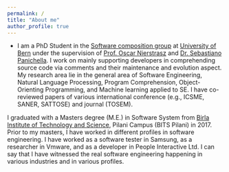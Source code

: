 ```yaml
---
permalink: /
title: "About me"
author_profile: true
---
```


<!--
<p align="center">
  <img src="http://localhost:4000/images/Pooja.JPG?raw=true" alt="Photo" style="width: 250px;"/> 
</p>
-->
* I am a PhD Student in the [Software composition group](http://scg.unibe.ch/) at [University of Bern](https://www.unibe.ch/) under the supervision of [Prof. Oscar Nierstrasz](http://scg.unibe.ch/staff/oscar) and [Dr. Sebastiano Panichella](https://spanichella.github.io/).
I work on mainly supporting developers in comprehending source code via comments and their maintenance and evolution aspect.
My research area lie in the general area of Software Engineering, Natural Language Processing, Program Comprehension, Object- Orienting Programming, and Machine learning applied to SE.
I have co-reviewed papers of various international conference (e.g., ICSME, SANER, SATTOSE) and journal (TOSEM).

I graduated with a Masters degree (M.E.) in Software System from [Birla Institute of Technology and Science](https://www.bits-pilani.ac.in/Pilani/), Pilani Campus (BITS Pilani) in 2017.
Prior to my masters, I have worked in different profiles in software engineering. I have worked as a software tester in Samsung, as a researcher in Vmware, and as a developer in People Interactive Ltd.
I can say that I have witnessed the real software engineering happening in various industries and in various profiles.